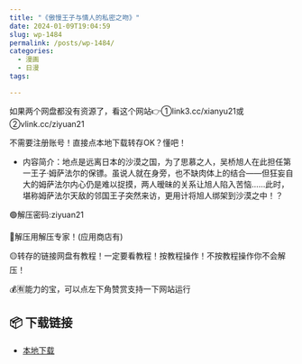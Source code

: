 ```yaml
---
title: "《傲慢王子与情人的私密之吻》"
date: 2024-01-09T19:04:59
slug: wp-1484
permalink: /posts/wp-1484/
categories:
  - 漫画
  - 日漫
tags:

---
```


如果两个网盘都没有资源了，看这个网站👉①link3.cc/xianyu21或②vlink.cc/ziyuan21

不需要注册账号！直接点本地下载转存OK？懂吧！

*   内容简介：地点是远离日本的沙漠之国，为了思慕之人，吴桥旭人在此担任第一王子‧姆萨法尔的保镖。虽说人就在身旁，也不缺肉体上的结合——但狂妄自大的姆萨法尔内心仍是难以捉摸，两人暧昧的关系让旭人陷入苦恼……此时，堪称姆萨法尔天敌的邻国王子突然来访，更用计将旭人绑架到沙漠之中！？

🟢解压密码:ziyuan21

🔵解压用解压专家！(应用商店有)

🟡转存的链接网盘有教程！一定要看教程！按教程操作！不按教程操作你不会解压！

💰🈶能力的宝，可以点左下角赞赏支持一下网站运行

## 📦 下载链接
- [本地下载](https://blziyuan21.com/pay-download/1484?key=4b6eb04c8b&down_id=0)

